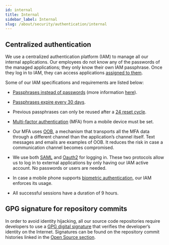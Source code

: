 ```yaml
---
id: internal
title: Internal
sidebar_label: Internal
slug: /about/security/authentication/internal
---
```


## Centralized authentication

We use a centralized authentication platform (IAM)
to manage all our internal applications.
Our employees do not know
any of the passwords
of the managed applications;
they only know their own IAM passphrase.
Once they log in to IAM,
they can access applications
[assigned to them](/criteria/requirements/authorization/096).

Some of our IAM specifications
and requirements are listed below:

- [Passphrases instead of passwords](/criteria/requirements/credentials/132)
(more information [here](https://fluidattacks.com/blog/requiem-password/)).

- [Passphrases expire every 30 days](/criteria/requirements/credentials/130).

- Previous passphrases can only be reused after a
[24 reset cycle](/criteria/requirements/credentials/129).

- [Multi-factor authentication](/criteria/requirements/authentication/328)
(MFA) from a mobile device must be set.

- Our MFA uses
[OOB](/criteria/requirements/authentication/153),
a mechanism that transports all the MFA data
through a different channel
than the application’s channel itself.
Text messages and emails are examples of OOB.
It reduces the risk in case a communication channel
becomes compromised.

- We use both
[SAML](https://en.wikipedia.org/wiki/Security_Assertion_Markup_Language)
and [Oauth2](https://oauth.net/2/) for logging in.
These two protocols allow us to log in to external
applications by only having our IAM active account.
No passwords or users are needed.

- In case a mobile phone supports
[biometric authentication](/criteria/requirements/authentication/231),
our IAM enforces its usage.

- All successful sessions
have a duration of 9 hours.

## GPG signature for repository commits

In order to avoid identity hijacking,
all our source code repositories
require developers to use a
[GPG digital signature](https://en.wikipedia.org/wiki/GNU_Privacy_Guard)
that verifies the developer’s identity on the Internet.
Signatures can be found on the repository commit histories
linked in the
[Open Source section](../transparency/open-source).
